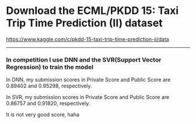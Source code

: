 # Download the ECML/PKDD 15: Taxi Trip Time Prediction (II) dataset

https://www.kaggle.com/c/pkdd-15-taxi-trip-time-prediction-ii/data

---


### In competition I use DNN and the SVR(Support Vector Regression) to train the model

In DNN, my submission scores in Private Score and Public Score are 0.89402 and 0.95298, respectively.

In SVR, my submission scores in Private Score and Public Score are 0.86757 and 0.91820, respectively.

It is not very good score, haha
